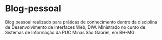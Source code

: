 # Blog-pessoal
Blog pessoal realizado para práticas de conhecimento dentro da disciplina de Desenvolvimento de interfaces Web, DIW. Ministrado no curso de Sistemas de Informação da PUC Minas São Gabriel, em BH-MG.
